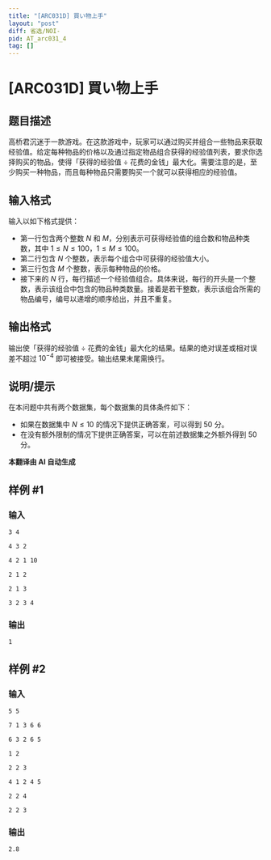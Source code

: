 ```yaml
---
title: "[ARC031D] 買い物上手"
layout: "post"
diff: 省选/NOI-
pid: AT_arc031_4
tag: []
---
```


# [ARC031D] 買い物上手

## 题目描述

高桥君沉迷于一款游戏。在这款游戏中，玩家可以通过购买并组合一些物品来获取经验值。给定每种物品的价格以及通过指定物品组合获得的经验值列表，要求你选择购买的物品，使得「获得的经验值 ÷ 花费的金钱」最大化。需要注意的是，至少购买一种物品，而且每种物品只需要购买一个就可以获得相应的经验值。

## 输入格式

输入以如下格式提供：

- 第一行包含两个整数 $N$ 和 $M$，分别表示可获得经验值的组合数和物品种类数，其中 $1 \le N \le 100$，$1 \le M \le 100$。
- 第二行包含 $N$ 个整数，表示每个组合中可获得的经验值大小。
- 第三行包含 $M$ 个整数，表示每种物品的价格。
- 接下来的 $N$ 行，每行描述一个经验值组合。具体来说，每行的开头是一个整数，表示该组合中包含的物品种类数量。接着是若干整数，表示该组合所需的物品编号，编号以递增的顺序给出，并且不重复。

## 输出格式

输出使「获得的经验值 ÷ 花费的金钱」最大化的结果。结果的绝对误差或相对误差不超过 $10^{-4}$ 即可被接受。输出结果末尾需换行。

## 说明/提示

在本问题中共有两个数据集，每个数据集的具体条件如下：

- 如果在数据集中 $N \le 10$ 的情况下提供正确答案，可以得到 $50$ 分。
- 在没有额外限制的情况下提供正确答案，可以在前述数据集之外额外得到 $50$ 分。

 **本翻译由 AI 自动生成**

## 样例 #1

### 输入

```
3 4
4 3 2
4 2 1 10
2 1 2
2 1 3
3 2 3 4
```

### 输出

```
1
```

## 样例 #2

### 输入

```
5 5
7 1 3 6 6
6 3 2 6 5
1 2
2 2 3
4 1 2 4 5
2 2 4
2 2 3
```

### 输出

```
2.8
```

